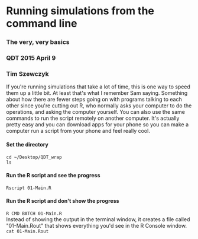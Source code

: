 # Running simulations from the command line  
### The very, very basics  
### QDT 2015 April 9  
### Tim Szewczyk  
  
If you're running simulations that take a lot of time, this is one way to speed them up a little bit. At least that's what I remember Sam saying. Something about how there are fewer steps going on with programs talking to each other since you're cutting out R, who normally asks your computer to do the operations, and asking the computer yourself. You can also use the same commands to run the script remotely on another computer. It's actually pretty easy and you can download apps for your phone so you can make a computer run a script from your phone and feel really cool.  
  
#### Set the directory  
`cd ~/Desktop/QDT_wrap`  
`ls`  
  
#### Run the R script and see the progress  
`Rscript 01-Main.R`  
  
#### Run the R script and don't show the progress  
`R CMD BATCH 01-Main.R`  
Instead of showing the output in the terminal window, it creates a file called "01-Main.Rout" that shows everything you'd see in the R Console window.  
`cat 01-Main.Rout`
